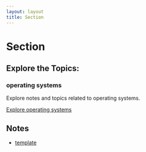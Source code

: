```yaml
---
layout: layout
title: Section
---
```


# Section

## Explore the Topics:
<div class="card-grid">

<div class="card">
  <h3>operating systems</h3>
  <p>Explore notes and topics related to operating systems.</p>
  <a href="./operating-systems/index.html">Explore operating systems</a>
</div>
</div>

## Notes

- [template](template.html)

